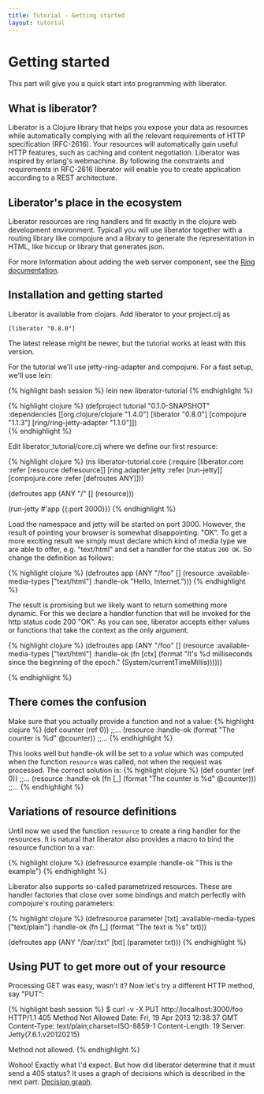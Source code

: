 ```yaml
---
title: Tutorial - Getting started
layout: tutorial
---
```

# Getting started

This part will give you a quick start into programming with liberator.

## What is liberator?

Liberator is a Clojure library that helps you expose your data as
resources while automatically complying with all the relevant
requirements of HTTP specification (RFC-2616). Your resources will
automatically gain useful HTTP features, such as caching and content
negotiation. Liberator was inspired by erlang's webmachine. By
following the constraints and requirements in RFC-2616 liberator will
enable you to create application according to a REST architecture.

## Liberator's place in the ecosystem

Liberator resources are ring handlers and fit exactly in the clojure
web development environment. Typicall you will use liberator together
with a routing library like compojure and a library to generate the
representation in HTML, like hiccup or library that generates json.

For more Information about adding the web server component, see the
[Ring documentation](https://github.com/ring-clojure/ring/wiki).

## Installation and getting started

Liberator is available from clojars. Add liberator to your project.clj as

````[liberator "0.8.0"]````

<div class="alert alert-info">The latest release might be newer, but the tutorial works at least
with this version.</div>

For the tutorial we'll use jetty-ring-adapter and compojure. For a
fast setup, we'll use lein:

{% highlight bash session %}
lein new liberator-tutorial
{% endhighlight %}

{% highlight clojure %}
(defproject tutorial "0.1.0-SNAPSHOT"
  :dependencies [[org.clojure/clojure "1.4.0"]
                 [liberator "0.8.0"]
                 [compojure "1.1.3"]
                 [ring/ring-jetty-adapter "1.1.0"]])  
{% endhighlight %}

Edit liberator_tutorial/core.clj where we define our first resource:

{% highlight clojure %}
(ns liberator-tutorial.core
  (:require [liberator.core :refer [resource defresource]]
            [ring.adapter.jetty :refer [run-jetty]]      
            [compojure.core :refer [defroutes ANY]]))

(defroutes app
  (ANY "/" [] (resource)))

(run-jetty #'app {{:port 3000}})
{% endhighlight %}

Load the namespace and jetty will be started on port 3000. However,
the result of pointing your browser is somewhat disappointing: 
"OK". To get a more exciting result we simply must
declare which kind of media type we are able to offer, e.g. 
"text/html" and set a handler for the status ````200 OK````.
 So change the definition as follows:

{% highlight clojure %}
(defroutes app
  (ANY "/foo" [] (resource :available-media-types ["text/html"]
                           :handle-ok "<html>Hello, Internet.</html>")))
{% endhighlight %}

The result is promising but we likely want to return something more
dynamic. For this we declare a handler function that will be invoked
for the http status code 200 "OK". As you can see, liberator accepts
either values or functions that take the context as the only argument.

{% highlight clojure %}
(defroutes app
  (ANY "/foo" [] (resource :available-media-types ["text/html"]
                           :handle-ok (fn [ctx]
                                        (format "<html>It's %d milliseconds since the beginning of the epoch."
                                                (System/currentTimeMillis))))))

{% endhighlight %}

## There comes the confusion

Make sure that you actually provide a function and not a value:
{% highlight clojure %}
(def counter (ref 0))
;;...
(resource :handle-ok (format "The counter is %d" @counter))
;;...
{% endhighlight %}

This looks well but handle-ok will be set to a *value* which was computed
when the function ````resource```` was called, not when the request was
processed. The correct solution is:
{% highlight clojure %}
(def counter (ref 0))
;;...
(resource :handle-ok (fn [_] (format "The counter is %d" @counter)))
;;...
{% endhighlight %}

## Variations of resource definitions

Until now we used the function ````resource```` to create a ring
handler for the resources. It is natural that liberator also provides
a macro to bind the resource function to a var:

{% highlight clojure %}
(defresource example
  :handle-ok "This is the example")
{% endhighlight %}

Liberator also supports so-called parametrized resources. These are
handler factories that close over some bindings and match perfectly
with compojure's routing parameters:

{% highlight clojure %}
(defresource parameter [txt]
  :available-media-types ["text/plain"]
  :handle-ok (fn [_] (format "The text is %s" txt)))

(defroutes app
  (ANY "/bar/:txt" [txt] (parameter txt)))
{% endhighlight %}

## Using PUT to get more out of your resource 

Processing GET was easy, wasn't it? Now let's try a different HTTP
method, say "PUT":

{% highlight bash session %}
$ curl -v -X PUT http://localhost:3000/foo
HTTP/1.1 405 Method Not Allowed
Date: Fri, 19 Apr 2013 12:38:37 GMT
Content-Type: text/plain;charset=ISO-8859-1
Content-Length: 19
Server: Jetty(7.6.1.v20120215)

Method not allowed.
{% endhighlight %}

Wohoo! Exactly what I'd expect. But how did liberator determine that
it must send a 405 status? It uses a graph of decisions which is
described in the next part: [Decision graph](decision-graph.html).

